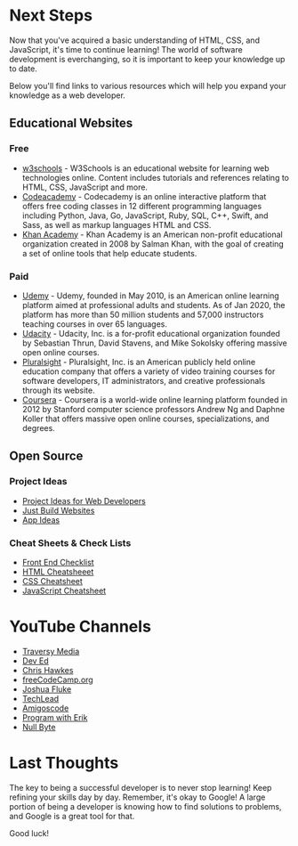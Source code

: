 # Next Steps
Now that you've acquired a basic understanding of HTML, CSS, and JavaScript, it's time to continue learning! The world of software development is everchanging, so it is important to keep your knowledge up to date. 

Below you'll find links to various resources which will help you expand your knowledge as a web developer.

## Educational Websites
### Free
* [w3schools](https://w3schools.com/) - W3Schools is an educational website for learning web technologies online. Content includes tutorials and references relating to HTML, CSS, JavaScript and more.
* [Codeacademy](https://codeacademy.com/) - Codecademy is an online interactive platform that offers free coding classes in 12 different programming languages including Python, Java, Go, JavaScript, Ruby, SQL, C++, Swift, and Sass, as well as markup languages HTML and CSS.
* [Khan Academy](https://khanacademy.org/) - Khan Academy is an American non-profit educational organization created in 2008 by Salman Khan, with the goal of creating a set of online tools that help educate students. 

### Paid
* [Udemy](https://udemy.com/) - Udemy, founded in May 2010, is an American online learning platform aimed at professional adults and students. As of Jan 2020, the platform has more than 50 million students and 57,000 instructors teaching courses in over 65 languages.
* [Udacity](https://udacity.com/) - Udacity, Inc. is a for-profit educational organization founded by Sebastian Thrun, David Stavens, and Mike Sokolsky offering massive open online courses.
* [Pluralsight](https://pluralsight.com/) - Pluralsight, Inc. is an American publicly held online education company that offers a variety of video training courses for software developers, IT administrators, and creative professionals through its website.
* [Coursera](https://coursera.org/) - Coursera is a world-wide online learning platform founded in 2012 by Stanford computer science professors Andrew Ng and Daphne Koller that offers massive open online courses, specializations, and degrees. 

## Open Source 
### Project Ideas
* [Project Ideas for Web Developers](https://github.com/RealToughCandy/project-ideas-for-web-developers)
* [Just Build Websites](https://github.com/melanierichards/just-build-websites)
* [App Ideas](https://github.com/florinpop17/app-ideas)

### Cheat Sheets & Check Lists
* [Front End Checklist](https://docs.github.com/en/github/collaborating-with-issues-and-pull-requests/creating-a-pull-request)
* [HTML Cheatsheeet](https://github.com/iLoveCodingOrg/html-cheatsheet)
* [CSS Cheatsheet](https://github.com/iLoveCodingOrg/css-cheatsheet)
* [JavaScript Cheatsheet](https://github.com/iLoveCodingOrg/javascript-cheatsheet)

# YouTube Channels
* [Traversy Media](https://www.youtube.com/user/TechGuyWeb)
* [Dev Ed](https://www.youtube.com/channel/UClb90NQQcskPUGDIXsQEz5Q)
* [Chris Hawkes](https://www.youtube.com/c/noobtoprofessional/videos)
* [freeCodeCamp.org](https://www.youtube.com/channel/UC8butISFwT-Wl7EV0hUK0BQ)
* [Joshua Fluke](https://www.youtube.com/user/Tychos1)
* [TechLead](https://www.youtube.com/channel/UC4xKdmAXFh4ACyhpiQ_3qBw)
* [Amigoscode](https://www.youtube.com/c/amigoscode/videos)
* [Program with Erik](https://www.youtube.com/c/ProgramWithErik/videos)
* [Null Byte](https://www.youtube.com/channel/UCgTNupxATBfWmfehv21ym-g)

# Last Thoughts
The key to being a successful developer is to never stop learning! Keep refining your skills day by day. Remember, it's okay to Google! A large portion of being a developer is knowing how to find solutions to problems, and Google is a great tool for that. 

Good luck!
